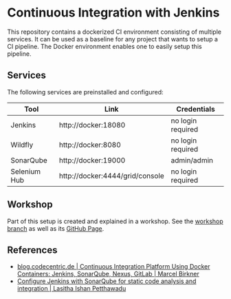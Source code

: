 # Continuous Integration with Jenkins
This repository contains a dockerized CI environment consisting of multiple services. It can be used as a baseline for any project that wants to setup a CI pipeline. The Docker environment enables one to easily setup this pipeline.

## Services
The following services are preinstalled and configured:

| **Tool**     | **Link**                        | **Credentials**   |
|--------------|---------------------------------|-------------------|
| Jenkins      | http://docker:18080             | no login required |
| Wildfly      | http://docker:8080              | no login required |
| SonarQube    | http://docker:19000             | admin/admin       |
| Selenium Hub | http://docker:4444/grid/console | no login required |

## Workshop
Part of this setup is created and explained in a workshop. See the [workshop branch](https://github.com/sebivenlo/jenkins/tree/workshop) as well as its [GitHub Page](http://sebivenlo.github.io/jenkins/).

## References
* [blog.codecentric.de | Continuous Integration Platform Using Docker Containers: Jenkins, SonarQube, Nexus, GitLab | Marcel Birkner](https://blog.codecentric.de/en/2015/10/continuous-integration-platform-using-docker-container-jenkins-sonarqube-nexus-gitlab/)
* [Configure Jenkins with SonarQube for static code analysis and integration | Lasitha Ishan Petthawadu](https://lasithapetthawadu.wordpress.com/2014/05/03/configure-jenkins-with-sonarqube-for-static-code-analysis-and-integration/)
